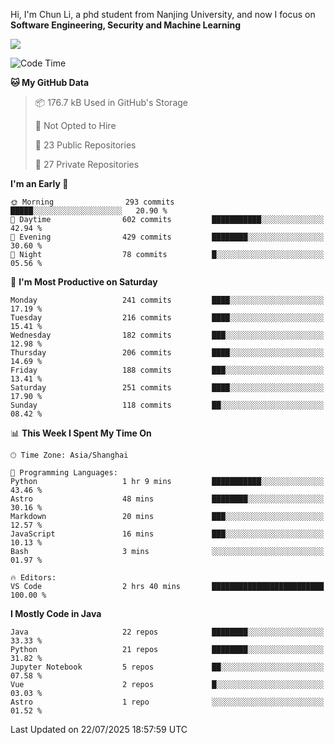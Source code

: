 Hi, I'm Chun Li, a phd student from Nanjing University, and now I focus on **Software Engineering, Security and Machine Learning**

<!--![GitHub Snake Light](https://github.com/pppppkun/pppppkun/blob/output/github-snake.svg#gh-light-mode-only)-->
<!--![GitHub Snake dark](https://github.com/pppppkun/pppppkun/blob/output/github-snake-dark.svg#gh-dark-mode-only)-->

![](https://komarev.com/ghpvc/?username=pppppkun)
<!--START_SECTION:waka-->
![Code Time](http://img.shields.io/badge/Code%20Time-2%2C180%20hrs%2044%20mins-blue)

**🐱 My GitHub Data** 

> 📦 176.7 kB Used in GitHub's Storage 
 > 
> 🚫 Not Opted to Hire
 > 
> 📜 23 Public Repositories 
 > 
> 🔑 27 Private Repositories 
 > 
**I'm an Early 🐤** 

```text
🌞 Morning                293 commits         █████░░░░░░░░░░░░░░░░░░░░   20.90 % 
🌆 Daytime                602 commits         ███████████░░░░░░░░░░░░░░   42.94 % 
🌃 Evening                429 commits         ████████░░░░░░░░░░░░░░░░░   30.60 % 
🌙 Night                  78 commits          █░░░░░░░░░░░░░░░░░░░░░░░░   05.56 % 
```
📅 **I'm Most Productive on Saturday** 

```text
Monday                   241 commits         ████░░░░░░░░░░░░░░░░░░░░░   17.19 % 
Tuesday                  216 commits         ████░░░░░░░░░░░░░░░░░░░░░   15.41 % 
Wednesday                182 commits         ███░░░░░░░░░░░░░░░░░░░░░░   12.98 % 
Thursday                 206 commits         ████░░░░░░░░░░░░░░░░░░░░░   14.69 % 
Friday                   188 commits         ███░░░░░░░░░░░░░░░░░░░░░░   13.41 % 
Saturday                 251 commits         ████░░░░░░░░░░░░░░░░░░░░░   17.90 % 
Sunday                   118 commits         ██░░░░░░░░░░░░░░░░░░░░░░░   08.42 % 
```


📊 **This Week I Spent My Time On** 

```text
🕑︎ Time Zone: Asia/Shanghai

💬 Programming Languages: 
Python                   1 hr 9 mins         ███████████░░░░░░░░░░░░░░   43.46 % 
Astro                    48 mins             ████████░░░░░░░░░░░░░░░░░   30.16 % 
Markdown                 20 mins             ███░░░░░░░░░░░░░░░░░░░░░░   12.57 % 
JavaScript               16 mins             ███░░░░░░░░░░░░░░░░░░░░░░   10.13 % 
Bash                     3 mins              ░░░░░░░░░░░░░░░░░░░░░░░░░   01.97 % 

🔥 Editors: 
VS Code                  2 hrs 40 mins       █████████████████████████   100.00 % 
```

**I Mostly Code in Java** 

```text
Java                     22 repos            ████████░░░░░░░░░░░░░░░░░   33.33 % 
Python                   21 repos            ████████░░░░░░░░░░░░░░░░░   31.82 % 
Jupyter Notebook         5 repos             ██░░░░░░░░░░░░░░░░░░░░░░░   07.58 % 
Vue                      2 repos             █░░░░░░░░░░░░░░░░░░░░░░░░   03.03 % 
Astro                    1 repo              ░░░░░░░░░░░░░░░░░░░░░░░░░   01.52 % 
```




 Last Updated on 22/07/2025 18:57:59 UTC
<!--END_SECTION:waka-->
